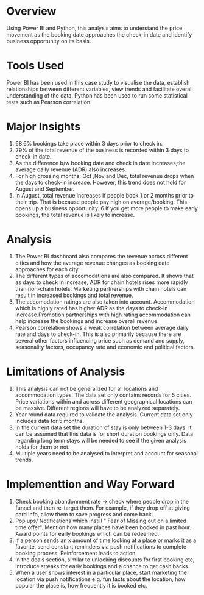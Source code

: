 # Overview
 Using Power BI and Python, this analysis aims to understand the price movement as the booking date approaches the check-in date and identify business opportunity on its basis.

# Tools Used
Power BI has been used in this case study to visualise the data, establish relationships between different variables, view trends and facilitate overall understanding of the data.
Python has been used to run some statistical tests such as Pearson correlation. 

# Major Insights
1. 68.6% bookings take place within 3 days prior to check in. 
2. 29% of the total revenue of the business is recorded within 3 days to check-in date.
3. As the difference b/w booking date and check in date increases,the average daily revenue (ADR) also increases.
4. For high grossing months; Oct ,Nov and Dec, total revenue drops when the days to check-in increase.  However, this trend does not hold for August and September. 
5. In August, total revenue increases if people book 1 or 2 months prior to their trip. That is because people pay high on average/booking. This opens up a business opportunity.
6.If you get more people to make early bookings, the total revenue is likely to increase.


# Analysis
1. The Power BI dashboard also compares the revenue across different cities and how the average revenue changes as booking date approaches for each city.
2. The different types of accomodations are also compared. It shows that as days to check in increase, ADR for chain hotels rises more rapidly than non-chain hotels. Marketing partnerships with chain hotels can result in increased bookings and total revenue.
3. The accomodation ratings are also taken into account. Accommodation which is highly rated has higher ADR as the days to check-in increase.Promotion partnerships with high rating accommodation can help increase the bookings and increase overall revenue.
4. Pearson correlation shows a weak correlation between average daily rate and days to check-in. This is also primarily because there are several other factors influencing price such as demand and supply, seasonality factors, occupancy rate and economic and political factors.

# Limitations of Analysis
1. This analysis can not be generalized for all locations and accommodation types. The data set only contains records for 5 cities. Price variations within and across different geographical locations can be massive. Different regions will have to be analyzed separately.
2. Year round data required to validate the analysis. Current data set only includes data for 5 months.
3. In the current data set the duration of stay is only between 1-3 days. It can be assumed that this data is for short duration bookings only. Data regarding long term stays will be needed to see if the given analysis holds for them or not.
4. Multiple years need to be analysed to interpret and account for seasonal trends. 

# Implementtion and Way Forward
1. Check booking abandonment rate -> check where people drop in the funnel and then re-target them. For example, if they drop off at giving card info, allow them to save progress and come back.
2. Pop ups/ Notifications which instill " Fear of Missing out on a limited time offer". Mention how many places have been booked in past hour. Award points for early bookings which can be redeemed.
3. If a person sends an x amount of time looking at a place or marks it as a favorite, send constant reminders via push notifications to complete booking process. Reinforcement leads to action.
4. In the deals section, similar to unlocking discounts for first booking etc, introduce streaks for early bookings and a chance to get cash backs.
5. When a user shows interest in a particular place, start marketing the location via push notifications e.g. fun facts about the location, how popular the place is, how frequently it is booked etc.

